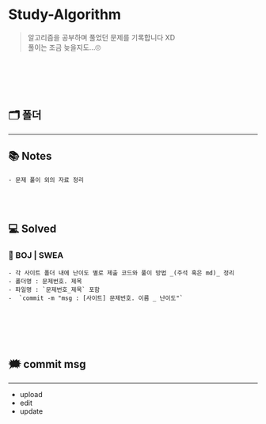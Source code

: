 # Study-Algorithm
 > 알고리즘을 공부하며 풀었던 문제를 기록합니다 XD <br> 풀이는 조금 늦을지도...🙄

<br></br><br></br>
## 🗂️ 폴더
***
## 📚 Notes
    - 문제 풀이 외의 자료 정리
<br></br>
## 💻 Solved
### 📂 BOJ | SWEA
    - 각 사이트 폴더 내에 난이도 별로 제출 코드와 풀이 방법 _(주석 혹은 md)_ 정리
    - 폴더명 : 문제번호. 제목
    - 파일명 : `문제번호_제목` 포함
    -  `commit -m "msg : [사이트] 문제번호. 이름 _ 난이도"`
<br></br><br></br>
## 🗯️ commit msg
***
- upload
- edit
- update

<!--
# 문제번호. 제목 [난이도]
> [문제 링크](https://www.acmicpc.net/problem/~)

<br></br><br></br>
## ❓ 문제 설명
***
## 📄 문제 요약
    뭐 이런  내용임
<br></br>
## 🖨️ 입출력
    입출력 예시 쓰세요
<br></br><br></br>
## ✔️ 풀이
***
## 🏁 성능 요약
| 메모리 | 실행시간 | 코드길이 |
| :------: | :------: | :------: |
| 어쩌고 kb | 어쩌고 ms | 어쩌고 |
<br></br>
## 💡 How I Solved it ...
-->